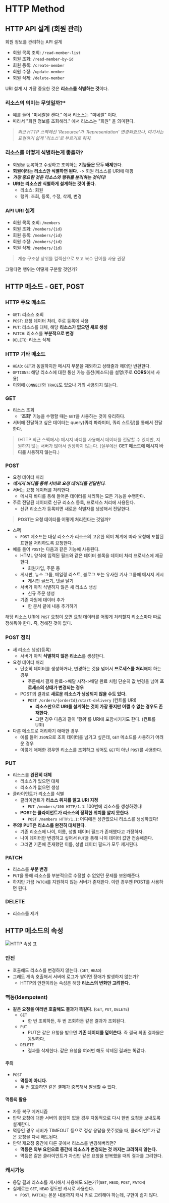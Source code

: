 # HTTP Method

## HTTP API 설계 (회원 관리)

회원 정보를 관리하는 API 설계

- 회원 목록 조회: `/read-member-list`
- 회원 조회: `/read-member-by-id`
- 회원 등록: `/create-member`
- 회원 수정: `/update-member`
- 회원 삭제: `/delete-member`

URI 설계 시 가장 중요한 것은 **리소스를 식별하는 것**이다.

### 리소스의 의미는 무엇일까?*

- 예를 들어 "미네랄을 캔다." 에서 리소스는 "미네랄" 이다.
- 따라서 "회원 정보를 조회해라." 에서 리소스는 "회원" 을 의미한다.

> *최근 HTTP 스펙에선 'Resource'가 'Representation' 변경되었으나, 여기서는 표현하기 쉽게 '리소스'로 부르기로 하자.*

### 리소스를 어떻게 식별하는게 좋을까?

- 회원을 등록하고 수정하고 조회하는 **기능들은 모두 배제**한다.
- **회원이라는 리소스만 식별하면 된다.** -> 회원 리소스를 URI에 매핑
- ***가장 중요한 것은 리소스와 행위를 분리하는 것이다!***
- **URI는 리소스만 식별하게 설계하는 것이 좋다.**
  - 리소스: 회원
  - 행위: 조회, 등록, 수정, 삭제, 변경

### API URI 설계

- 회원 목록 조회: `/members`
- 회원 조회: `/members/{id}`
- 회원 등록: `/members/{id}`
- 회원 수정: `/members/{id}`
- 회원 삭제: `/members/{id}`

> 계층 구조상 상위를 컬렉션으로 보고 복수 단어를 사용 권장

그렇다면 행위는 어떻게 구분할 것인가?

## HTTP 메소드 - GET, POST

### HTTP 주요 메소드

- `GET`: 리소스 조회
- `POST`: 요청 데이터 처리, 주로 등록에 사용
- `PUT`: 리소스를 대체, 해당 **리소스가 없으면 새로 생성**
- `PATCH`: 리소스를 **부분적으로 변경**
- `DELETE`: 리소스 삭제
  
### HTTP 기타 메소드

- `HEAD`: `GET`과 동일하지만 메시지 부분을 제외하고 상태줄과 헤더만 반환한다.
- `OPTIONS`: 해당 리소스에 대한 통신 가능 옵션(메소드)을 설명(주로 **CORS**에서 사용)
- 이외에 `CONNECT`와 `TRACE`도 있으나 거의 사용되지 않는다.

### GET

- 리소스 조회
  - **'조회'** 기능을 수행할 때는 `GET`을 사용하는 것이 유리하다.
- 서버에 전달하고 싶은 데이터는 query(쿼리 파라미터, 쿼리 스트링)를 통해서 전달한다.
  
> (HTTP 최근 스펙에서) 메시지 바디를 사용해서 데이터를 전달할 수 있지만, 지원하지 않는 서버가 많아서 권장하지 않는다. (실무에선 **GET 메소드에 메시지 바디를 사용하지 않는다.**)

### POST

- 요청 데이터 처리
- ***메시지 바디를 통해 서버로 요청 데이터를 전달한다.***
- 서버는 요청 데이터를 처리한다.
  - 메시지 바디를 통해 들어온 데이터를 처리하는 모든 기능을 수행한다.
- 주로 전달된 데이터로 신규 리소스 등록, 프로세스 처리에 사용된다.
  - 신규 리소스가 등록되면 새로운 식별자를 생성해서 전달한다.

> **POST는 요청 데이터를 어떻게 처리한다는 것일까?**

- 스펙
  - `POST` 메소드는 대상 리소스가 리소스의 고유한 의미 체계에 따라 요청에 포함된 표현을 처리하도록 요청한다.
- 예를 들어 `POST`는 다음과 같은 기능에 사용된다.
  - HTML 양식에 입력된 필드와 같은 데이터 블록을 데이터 처리 프로세스에 제공한다.
    - 회원가입, 주문 등
  - 게시판, 뉴스 그룹, 메일링 리스트, 블로그 또는 유사한 기사 그룹에 메시지 게시
    - 게시판 글쓰기, 댓글 달기
  - 서버가 아직 식별하지 않은 새 리소스 생성
    - 신규 주문 생성
  - 기존 자원에 데이터 추가
    - 한 문서 끝에 내용 추가하기
  
해당 리소스 URI에 `POST` 요청이 오면 요청 데이터를 어떻게 처리할지 리소스마다 따로 정해줘야 한다. 즉, 정해진 것이 없다.

### POST 정리

- 새 리소스 생성(등록)
  - 서버가 아직 **식별하지 않은 리소스**를 생성한다.
- 요청 데이터 처리
  - 단순히 데이터를 생성하거나, 변경하는 것을 넘어서 **프로세스를 처리**해야 하는 경우
    - 주문에서 결제 완료->배달 시작->배달 완료 처럼 단순히 값 변경을 넘어 **프로세스의 상태가 변경되는 경우**
  - POST의 결과로 **새로운 리소스가 생성되지 않을 수도 있다.**
    - `POST /orders/{orderId}/start-delivery` (컨트롤 URI)
      - **리소스만으로 URI를 설계하는 것이 가장 좋지만 어쩔 수 없는 경우도 존재한다.**
      - 그런 경우 다음과 같이 '행위'를 URI에 포함시키기도 한다. (컨트롤 URI)
- 다른 메소드로 처리하기 애매한 경우
  - 예를 들어 `JSON`으로 조회 데이터를 넘기고 싶은데, `GET` 메소드를 사용하기 어려운 경우
  - 이렇게 애매한 경우엔 리소스를 조회하고 싶어도 `GET`이 아닌 `POST`를 사용한다.

### PUT

- 리소스를 **완전히 대체**
  - 리소스가 있으면 대체
  - 리소스가 없으면 생성
- 클라이언트가 리소스를 식별
  - 클라이언트가 **리소스 위치를 알고 URI 지정**
    - `PUT /members/100 HTTP/1.1`: 100번에 리소스를 생성하겠다!
  - **POST는 클라이언트가 리소스의 정확한 위치를 알지 못한다.**
    - `POST /members HTTP/1.1`: 어디에든 상관없으니 리소스를 생성하겠다!
- **주의! PUT은 리소스를 완전히 대체한다.**
  - 기존 리소스에 나이, 이름, 성별 데이터 필드가 존재했다고 가정하자.
  - 나이 데이터만 변경하고 싶어서 `PUT`을 통해 나이 데이터 값만 전송해준다.
  - 그러면 기존에 존재했던 이름, 성별 데이터 필드가 모두 제거된다.

### PATCH

- 리소스를 **부분 변경**
- `PUT`을 통해 리소스를 부분적으로 수정할 수 없었던 문제를 보완해준다.
- 하지만 가끔 `PATCH`를 지원하지 않는 서버가 존재한다. 이런 경우엔 POST를 사용하면 된다.

### DELETE

- 리소스를 제거

## HTTP 메소드의 속성

![HTTP 속성 표](../img/HTTPTable.png)

### 안전

- 호출해도 리소스를 변경하지 않는다. (`GET`, `HEAD`)
- 그래도 계속 호출해서 서버에 로그가 쌓이면 장애가 발생하지 않는가?
  - HTTP의 안전이라는 속성은 해당 **리소스의 변화만 고려한다.**

### 멱등(Idempotent)

- **같은 요청을 여러번 호출해도 결과가 똑같다.** (`GET`, `PUT`, `DELETE`)
  - `GET`
    - 한 번 조회하든, 두 번 조회하든 같은 결과가 조회된다.
  - `PUT`
    - PUT은 같은 요청을 받으면 **기존 데이터를 덮어쓴다.** 즉 결국 최종 결과물은 동일하다.
  - `DELETE`
    - 결과를 삭제한다. 같은 요청을 여러번 해도 삭제된 결과는 똑같다.

#### 주의

- `POST`
  - **멱등이 아니다.**
  - 두 번 호출하면 같은 결제가 중복해서 발생할 수 있다.

#### 멱등의 활용

- 자동 복구 메커니즘
- 만약 요청에 대한 서버의 응답이 없을 경우 자동적으로 다시 한번 요청을 보내도록 설계한다.
- 멱등인 경우 서버가 TIMEOUT 등으로 정상 응답을 못주었을 때, 클라이언트가 같은 요청을 다시 해도된다.
- 만약 재요청 중간에 다른 곳에서 리소스를 변경해버리면?
  - **멱등은 외부 요인으로 중간에 리소스가 변경되는 것 까지는 고려하지 않는다.**
  - 멱등은 같은 클라이언트가 자신만 같은 요청을 반복했을 때의 결과를 고려한다.

### 캐시가능

- 응답 결과 리스소를 캐시해서 사용해도 되는가?(`GET`, `HEAD`, `POST`, `PATCH`)
- 실제로는 `GET`, `HEAD` 정도만 캐시로 사용한다.
  - `POST`, `PATCH`는 본문 내용까지 캐시 키로 고려해야 하는데, 구현이 쉽지 않다.